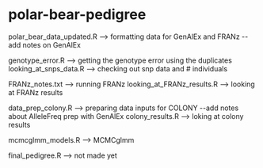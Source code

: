 # polar-bear-pedigree

polar_bear_data_updated.R --> formatting data for GenAlEx and FRANz
--add notes on GenAlEx

genotype_error.R --> getting the genotype error using the duplicates
looking_at_snps_data.R --> checking out snp data and # individuals

FRANz_notes.txt --> running FRANz
looking_at_FRANz_results.R --> looking at FRANz results

data_prep_colony.R --> preparing data inputs for COLONY
--add notes about AlleleFreq prep with GenAlEx
colony_results.R --> loking at colony results

mcmcglmm_models.R --> MCMCglmm

final_pedigree.R --> not made yet
